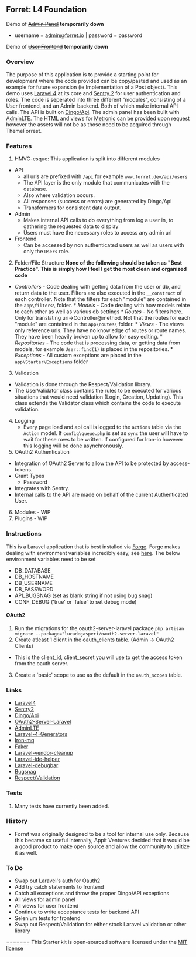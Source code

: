 ## Forret: L4 Foundation
Demo of ~~[Admin Panel](http://forret.io/admin/login)~~ **temporarily down**
  * username = admin@forret.io | password = password

Demo of ~~[User Frontend](http://forret.io/)~~ **temporarily down**

### Overview
The purpose of this application is to provide a starting point for development where the code provided can be copy/pasted and used as an example for future expansion (ie Implementation of a Post object). This demo uses [Laravel 4](https://github.com/laravel/laravel/tree/develop) at its core and [Sentry 2](https://github.com/cartalyst/sentry) for user authentication and roles. The code is seperated into three different "modules", consisting of a User frontend, and an Admin backend. Both of which make internal API calls. The API is built on [Dingo/Api](https://github.com/dingo/api). The admin panel has been built with [AdminLTE](https://github.com/almasaeed2010/AdminLTE). The HTML and views for [Metronic](http://themeforest.net/item/metronic-responsive-admin-dashboard-template/4021469?WT.ac=category_item&WT.z_author=keenthemes) can be provided upon request however the assets will not be as those need to be acquired through ThemeForrest.

### Features
 1. HMVC-esque: This application is split into different modules
  * API
     * all urls are prefixed with `/api` for example `www.forret.dev/api/users`
     * The API layer is the only module that communicates with the database.
     * Also where validation occurs.
     * All responses (success or errors) are generated by Dingo/Api
     * Transformers for consistent data output.
  * Admin
     * Makes internal API calls to do everything from log a user in, to gathering the requested data to display
     * Users must have the necessary roles to access any admin url
  * Frontend
     * Can be accessed by non authenticated users as well as users with only the `Users` role.
 2. Folder/File Structure **None of the following should be taken as "Best Practice". This is simply how I feel I get the most clean and organized code**
   * *Controllers* - Code dealing with getting data from the user or db, and return data to the user. Filters are also executed in the `__construct` of each controller. Note that the filters for each "module" are contained in the `app\filters\` folder.
    * *Models* - Code dealing with how models relate to each other as well as various db settings
    * *Routes* - No filters here. Only for translating uri->Controller@method. Not that the routes for each "module" are contained in the `app\routes\` folder.
    * *Views* - The views only reference urls. They have no knowledge of routes or route names. They have been heavily broken up to allow for easy editing.
    * *Repositories* - The code that is processing data, or getting data from models, for example `User::find(1)` is placed in the repositories.
    * *Exceptions* - All custom exceptions are placed in the `app\Starter\Exceptions` folder
 3. Validation
  * Validation is done through the Respect/Validation library.
  * The UserValidator class contains the rules to be executed for various situations that would need validation (Login, Creation, Updating). This class extends the Validator class which contains the code to execute validation.
 4. Logging
    * Every page load and api call is logged to the `actions` table via the `Action` model. If `config\queue.php` is set as `sync` the user will have to wait for these rows to be written. If configured for Iron-io however this logging will be done asynchronously.
 5. OAuth2 Authentication
  * Integration of OAuth2 Server to allow the API to be protected by access-tokens.
  * Grant Types
      * Password
  * Integrates with Sentry.
  * Internal calls to the API are made on behalf of the current Authenticated User.
 6. Modules - WIP
 7. Plugins - WIP

### Instructions
This is a Laravel application that is best installed via [Forge](https://forge.laravel.com).  Forge makes dealing with environment variables incredibly easy, see [here](http://mattstauffer.co/blog/laravel-forge-using-environment-variables-for-environment-detection). The below environment variables need to be set
* DB_DATABASE
* DB_HOSTNAME
* DB_USERNAME
* DB_PASSWORD
* API_BUGSNAG (set as blank string if not using bug snag)
* CONF_DEBUG ('true' or 'false' to set debug mode)

#### OAuth2 ####
 1. Run the migrations for the oauth2-server-laravel package
  `php artisan migrate --package="lucadegasperi/oauth2-server-laravel"`
 2. Create atleast 1 client in the oauth_clients table. (Admin -> OAuth2 Clients)
   * This is the client_id, client_secret you will use to get the access token from the oauth server.
 3. Create a 'basic' scope to use as the default in the `oauth_scopes` table.


### Links
* [Laravel4](https://github.com/laravel/laravel/tree/develop)
* [Sentry2](https://github.com/cartalyst/sentry)
* [Dingo/Api](https://github.com/dingo/api)
* [OAuth2-Server-Laravel](https://github.com/lucadegasperi/oauth2-server-laravel)
* [AdminLTE](https://github.com/almasaeed2010/AdminLTE)
* [Laravel-4-Generators](https://github.com/JeffreyWay/Laravel-4-Generators)
* [Iron-mq](https://github.com/iron-io/iron_mq_php)
* [Faker](https://github.com/fzaninotto/Faker)
* [Laravel-vendor-cleanup](https://github.com/barryvdh/laravel-vendor-cleanup)
* [Laravel-ide-helper](https://github.com/barryvdh/laravel-ide-helper)
* [Laravel-debugbar](https://github.com/barryvdh/laravel-debugbar)
* [Bugsnag](https://github.com/bugsnag/bugsnag-php)
* [Respect/Validation](https://github.com/Respect/Validation)

### Tests
1. Many tests have currently been added.

### History
* Forret was originally designed to be a tool for internal use only. Because this became so useful internally, Appit Ventures decided that it would be a good product to make open source and allow the community to utiltize it as well.

### To Do
* Swap out Laravel's auth for Oauth2
* Add try catch statements to frontend
* Catch all exceptions and throw the proper Dingo/API exceptions
* All views for admin panel
* All views for user frontend
* Continue to write acceptance tests for backend API
* Selenium tests for frontend
* Swap out Respect/Validation for either stock Laravel validation or other library

=======
This Starter kit is open-sourced software licensed under the [MIT license](http://opensource.org/licenses/MIT)